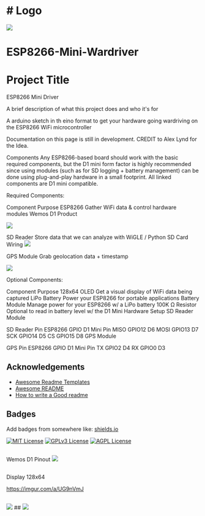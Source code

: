 # # Logo
<img src="https://i.imgur.com/R6ObnGg.png">

# ESP8266-Mini-Wardriver


# Project Title
ESP8266 Mini Driver


A brief description of what this project does and who it's for


A arduino sketch in th eino format to get your hardware going wardriving on the ESP8266 WiFi microcontroller 

Documentation on this page is still in development. CREDIT to Alex Lynd for the Idea. 

Components
Any ESP8266-based board should work with the basic required components, but the D1 mini form factor is highly recommended since using modules (such as for SD logging + battery management) can be done using plug-and-play hardware in a small footprint. All linked components are D1 mini compatible.

Required Components:

Component	Purpose
ESP8266	Gather WiFi data & control hardware modules
Wemos D1 Product 

<img src="https://imgur.com/a/GisMFY7">

SD Reader	Store data that we can analyze with WiGLE / Python
SD Card Wiring
<img src="https://imgur.com/a/0XDCpHK">

GPS Module	Grab geolocation data + timestamp

<img src=" https://i.imgur.com/6uUIQhl.png)">

Optional Components:

Component	Purpose
128x64 OLED	Get a visual display of WiFi data being captured
LiPo Battery	Power your ESP8266 for portable applications
Battery Module	Manage power for your ESP8266 w/ a LiPo battery
100K Ω Resistor	Optional to read in battery level w/ the D1 Mini
Hardware Setup
SD Reader Module

SD Reader Pin	ESP8266 GPIO	D1 Mini Pin
MISO	GPIO12	D6
MOSI	GPIO13	D7
SCK	GPIO14	D5
CS	GPIO15	D8
GPS Module

GPS Pin	ESP8266 GPIO	D1 Mini Pin
TX	GPIO2	D4
RX	GPIO0	D3

## Acknowledgements

 - [Awesome Readme Templates](https://awesomeopensource.com/project/elangosundar/awesome-README-templates)
 - [Awesome README](https://github.com/matiassingers/awesome-readme)
 - [How to write a Good readme](https://bulldogjob.com/news/449-how-to-write-a-good-readme-for-your-github-project)


## Badges

Add badges from somewhere like: [shields.io](https://shields.io/)

[![MIT License](https://img.shields.io/badge/License-MIT-green.svg)](https://choosealicense.com/licenses/mit/)
[![GPLv3 License](https://img.shields.io/badge/License-GPL%20v3-yellow.svg)](https://opensource.org/licenses/)
[![AGPL License](https://img.shields.io/badge/license-AGPL-blue.svg)](http://www.gnu.org/licenses/agpl-3.0)

##

Wemos D1 Pinout
<img src="https://imgur.com/a/POuHgwD">



##

Display 128x64

https://imgur.com/a/UG9nVmJ





##


<img src="https://i.imgur.com/6uUIQhl.png">
##

<img src="https://i.imgur.com/6uUIQhl.png">





